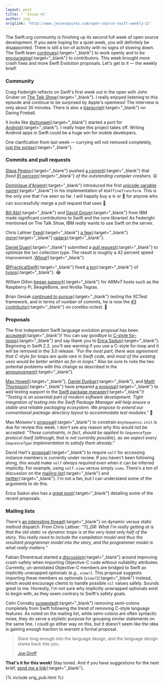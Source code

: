 ```yaml
---
layout: post
title: ! 'Issue #2'
author: jsq
origlink: 'http://www.jessesquires.com/open-source-swift-weekly-2/'
---
```


The Swift.org community is finishing up its second full week of open source development. If you were hoping for a quiet week, you will definitely be disappointed. There is still a ton of activity with no signs of slowing down. The Swift team [continues](https://twitter.com/uint_min/status/675022507527684096){:target="_blank"} to work openly and to be [encouraging](https://github.com/apple/swift/pull/389#issuecomment-163851653){:target="_blank"} to contributors. This week brought more crash fixes and more Swift Evolution proposals. Let's get to it &mdash; the weekly brief!

<!--excerpt-->

### Community

Craig Federighi reflects on Swift's first week out in the open with John Gruber on [The Talk Show](http://daringfireball.net/thetalkshow/2015/12/07/ep-139){:target="_blank"}. I really enjoyed listening to this episode and continue to be surprised by Apple's openness! The interview is only about 30 minutes. There is also a [transcript](http://daringfireball.net/thetalkshow/139/federighi-gruber-transcript){:target="_blank"} on Daring Fireball.

It looks like [@zhuowei](https://github.com/zhuowei){:target="_blank"} started a port for [Android](https://github.com/SwiftAndroid){:target="_blank"}. I really hope this project takes off. Writing Android apps in Swift could be a huge win for mobile developers.

One clarification from last week &mdash; currying will not removed completely, [just the syntax](https://github.com/apple/swift-evolution/pull/43#issuecomment-163849233){:target="_blank"}.

### Commits and pull requests

[Slava Pestov](https://github.com/slavapestov){:target="_blank"} pushed [a commit](https://github.com/apple/swift/commit/c258f991f64a431da57fc79b66e879e5062fba3b){:target="_blank"} that *fixed [91 percent](https://github.com/apple/swift/commit/c258f991f64a431da57fc79b66e879e5062fba3b#commitcomment-14971959){:target="_blank"} of the outstanding compiler crashers.* 😲

[Dominique d'Argent](https://github.com/nubbel){:target="_blank"} introduced the first [unicode variable name](https://github.com/apple/swift-corelibs-foundation/pull/93#discussion_r47160608){:target="_blank"} in his implementation of `NSAffineTransform`. This is the only one that I've seen so far. I will happily buy a ☕️ or 🍺 for anyone who can successfully merge a pull request that uses 💩.

[Bill Abt](https://github.com/apple/swift/pull/413){:target="_blank"} and [David Grove](https://github.com/apple/swift-corelibs-libdispatch/pull/15){:target="_blank"} from IBM made significant contributions to Swift and the core libraries! As Federighi mentioned on The Talk Show, IBM *really* wants to use Swift on the server.

Chris Lattner [fixed](http://github.com/apple/swift/commit/a2d9b10b64c3115c2eed7b6baa8f641db9fc246e){:target="_blank"} [a few](https://github.com/apple/swift/commit/e28c2e2c6e4c7da665090f0acce4c68cbf4ebc15){:target="_blank"} [more](https://github.com/apple/swift/commit/7b323a8460540bbb9e9234ef3e3fb27f7cb117e3){:target="_blank"} [radars](https://github.com/apple/swift/commit/0bfacde2420937bfb6e0e1be6567b0e90ee2fb67){:target="_blank"}.

[Daniel Duan](https://github.com/dduan){:target="_blank"} submitted a [pull request](https://github.com/apple/swift/pull/419){:target="_blank"} to optimize the `Set` collection type. The result is roughly a 42 percent speed improvement. [Whoa!](https://github.com/apple/swift/pull/419#issuecomment-164109613){:target="_blank"}

[@PracticalSwift](https://twitter.com/practicalswift){:target="_blank"} fixed [a ton](https://github.com/apple/swift/pull/561){:target="_blank"} of [typos](https://github.com/apple/swift/pull/526){:target="_blank"}. 😂

William Dillon [began support](https://github.com/apple/swift/pull/439){:target="_blank"} for ARMv7 hosts such as the Raspberry Pi, BeagleBone, and Nvidia Tegras.

Brian Gesiak [continued to pursue](https://github.com/apple/swift-corelibs-xctest/pull/14){:target="_blank"} testing the XCTest framework, and in terms of number of commits, he is now the [#3 contributor](https://github.com/apple/swift-corelibs-xctest/graphs/contributors){:target="_blank"} on corelibs-xctest. 👏

### Proposals

The first independent Swift language evolution proposal has been [accepted](https://twitter.com/clattner_llvm/status/676472122437271552){:target="_blank"}! You can say goodbye to [C-style for-loops](https://github.com/apple/swift-evolution/blob/master/proposals/0007-remove-c-style-for-loops.md){:target="_blank"} and say thank you to [Erica Sadun](https://twitter.com/ericasadun){:target="_blank"}. Beginning in Swift 2.2, you'll see warning if you use a C-style for-loop and it will be removed in the 3.0 release. *"For the most part, there was agreement that C-style for loops are quite rare in Swift code, and most of the existing uses would be better written as for-in loops."* Also be sure to note the two potential problems with this change as described in the [announcement](https://lists.swift.org/pipermail/swift-evolution-announce/2015-December/000001.html){:target="_blank"}.

[Max Howell](https://github.com/mxcl){:target="_blank"}, [Daniel Dunbar](https://github.com/ddunbar){:target="_blank"}, and [Mattt Thompson](https://github.com/mattt){:target="_blank"} have prepared [a proposal](https://github.com/apple/swift-evolution/pull/51){:target="_blank"} to add testing support to the [Swift package manager](https://github.com/apple/swift-package-manager){:target="_blank"}! *"Testing is an essential part of modern software development. Tight integration of testing into the Swift Package Manager will help ensure a stable and reliable packaging ecosystem. We propose to extend our conventional package directory layout to accommodate test modules."* 🎉

Max Moiseev's [proposal](https://github.com/apple/swift-evolution/blob/master/proposals/0014-constrained-AnySequence.md){:target="_blank"} to constrain `AnySequence.init` is due for review this week. I don't see any reason why this would not be accepted. *"These constraints, in fact, should be applied to `SequenceType` protocol itself (although, that is not currently possible), as we expect every `SequenceType` implementation to satisfy them already."*

David Hart's [proposal](https://github.com/apple/swift-evolution/blob/master/proposals/0009-require-self-for-accessing-instance-members.md){:target="_blank"} to require `self` for accessing instance members is currently under review. If you haven't been following along, this would make `self` *always required* even when it can be inferred implicitly. For example, using `self.view` versus simply `view`. There's a ton of discussion on the [mailing list]((https://lists.swift.org/pipermail/swift-evolution/Week-of-Mon-20151214/002407.html){:target="_blank"}){:target="_blank"} and [twitter](https://twitter.com/ashfurrow/status/676881928168017921){:target="_blank"}. I'm not a fan, but I can understand some of the arguments to do this.

Erica Sadun also has a [great post](http://ericasadun.com/2015/12/16/the-evolution-will-be-televised-current-and-upcoming-proposal-reviews/){:target="_blank"} detailing some of the recent proposals.

### Mailing lists

There's [an interesting thread](https://lists.swift.org/pipermail/swift-evolution/Week-of-Mon-20151207/001948.html){:target="_blank"} on dynamic versus static method dispatch. From Chris Lattner: *"TL;DR: What I’m really getting at is that the old static vs dynamic trope is at the very least only half of the story.  You really need to include the compilation model and thus the resultant programmer model into the story, and the programmer model is what really matters."*

Fabian Ehrentraud started a [discussion](https://lists.swift.org/pipermail/swift-evolution/Week-of-Mon-20151207/001054.html){:target="_blank"} around improving crash-safety when importing Objective-C code without nullability attributes. Currently, un-annotated Objective-C members are bridged to Swift as implicitly unwrapped optionals (e.g., `view!`). This proposal suggests importing these members as optionals (`view?`){:target="_blank"} instead, which would encourage clients to handle possible `nil` values safely. Sounds great to me. Honestly, I'm not sure why implicitly unwrapped optionals exist to begin with, as they seem contrary to Swift's safety goals.

Colin Cornaby [suggested](https://lists.swift.org/pipermail/swift-evolution/Week-of-Mon-20151214/002324.html){:target="_blank"} removing semi-colons completely from Swift following the trend of removing C-style language features. As noted on the mailing list, while semi-colons are often syntactic noise, they do serve a stylistic purpose for grouping similar statements on the same line. I could go either way on this, but it doesn't seem like the idea is gaining enough traction to warrant a formal proposal.

<blockquote>
   <p>Stare long enough into the language design, and the language design stares back into you.</p>
   <footer><a href="https://twitter.com/jckarter/status/676939142790569986" target="_blank">Joe Groff</a></footer>
</blockquote>

**That's it for this week!** Stay tuned. And if you have suggestions for the next brief, [send me a link](https://twitter.com/jesse_squires){:target="_blank"}.

{% include orig_pub.html %}
